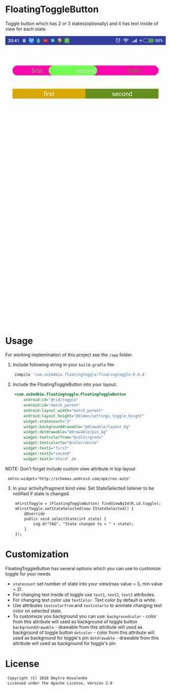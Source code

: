 # FloatingToggleButton

Toggle button which has 2 or 3 states(optionally) and it has text inside of view for each state.

![](https://github.com/Zo2m4bie/FloatingToggleButton/blob/master/floating.gif)

# Usage

For working implemination of this project see the `/app` folder.

1. Include following string in your `build.gradle` file:

```gradle
    compile 'com.zo2m4bie.floatingtoggle:floatingtoggle:0.0.4'
```

2. Include the FloatingToggleButton into your layout.

```xml
    <com.zo2m4bie.floatingtoggle.FloatingToggleButton
        android:id="@+id/toggle"
        android:id="match_parent"
        android:layout_width="match_parent"
        android:layout_height="@dimen/settings_toggle_height"
        widget:statecount="3"
        widget:backgrounddrawable="@drawable/layout_bg"
        widget:dotdrawable="@drawable/pin_bg"
        widget:textcolorfrom="@color/green"
        widget:textcolorto="@color/white"
        widget:text1="first"
        widget:text2="second"
        widget:text3="third" />
```

NOTE: Don't forget  include custom view attribute in top layout

     xmlns:widget="http://schemas.android.com/apk/res-auto"

3. In your activity/fragment bind view. Set StateSelected listener to be notified if state is changed.

        mFirstToggle = (FloatingToggleButton) findViewById(R.id.toggle);
        mFirstToggle.setStateSelected(new IStateSelected() {
            @Override
            public void selectState(int state) {
                Log.d("TAG", "State changed to = " + state);
            }
        });

# Customization

FloatingToggleButton has several options which you can use to customize toggle for your needs

* `statecount` set number of state into your view(max value = 3, min value = 2).
* For changing text inside of toggle use `text1`, `text2`, `text3` attributes.
* For changing text color use `textColor`. Text color by default is white.
* Use attributes `textcolorfrom` and `textcolorto` to animate changing text color on selected state.
* To customeze you background you can use:
  `backgroundcolor` - color from this attribute will used as background of toggle button
  `backgrounddrawable` - drawable from this attribute will used as background of toggle button
  `dotcolor` - color from this attribute will used as background for toggle's pin
  `dotdrawable` - drawable from this attribute will used as background for toggle's pin


# License

     Copyright (C) 2016 Dmytro Kovalenko
     Licensed under the Apache License, Version 2.0
